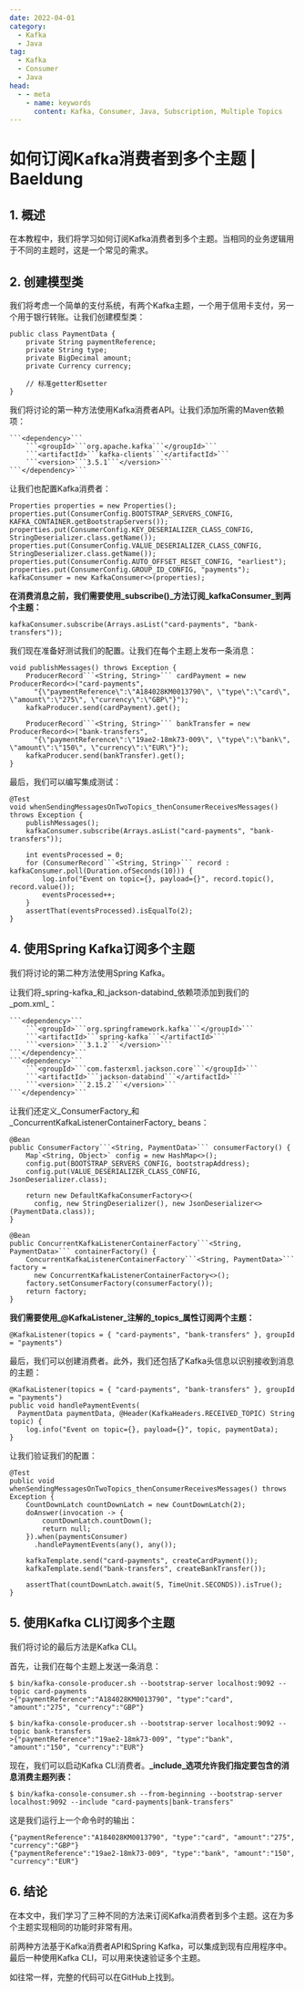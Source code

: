 ```yaml
---
date: 2022-04-01
category:
  - Kafka
  - Java
tag:
  - Kafka
  - Consumer
  - Java
head:
  - - meta
    - name: keywords
      content: Kafka, Consumer, Java, Subscription, Multiple Topics
---
```

# 如何订阅Kafka消费者到多个主题 | Baeldung

## 1. 概述

在本教程中，我们将学习如何订阅Kafka消费者到多个主题。当相同的业务逻辑用于不同的主题时，这是一个常见的需求。

## 2. 创建模型类

我们将考虑一个简单的支付系统，有两个Kafka主题，一个用于信用卡支付，另一个用于银行转账。让我们创建模型类：

```
public class PaymentData {
    private String paymentReference;
    private String type;
    private BigDecimal amount;
    private Currency currency;

    // 标准getter和setter
}
```

我们将讨论的第一种方法使用Kafka消费者API。让我们添加所需的Maven依赖项：

```
```<dependency>```
    ```<groupId>```org.apache.kafka```</groupId>```
    ```<artifactId>```kafka-clients```</artifactId>```
    ```<version>```3.5.1```</version>```
```</dependency>```
```

让我们也配置Kafka消费者：

```
Properties properties = new Properties();
properties.put(ConsumerConfig.BOOTSTRAP_SERVERS_CONFIG, KAFKA_CONTAINER.getBootstrapServers());
properties.put(ConsumerConfig.KEY_DESERIALIZER_CLASS_CONFIG, StringDeserializer.class.getName());
properties.put(ConsumerConfig.VALUE_DESERIALIZER_CLASS_CONFIG, StringDeserializer.class.getName());
properties.put(ConsumerConfig.AUTO_OFFSET_RESET_CONFIG, "earliest");
properties.put(ConsumerConfig.GROUP_ID_CONFIG, "payments");
kafkaConsumer = new KafkaConsumer<>(properties);
```

**在消费消息之前，我们需要使用_subscribe()_方法订阅_kafkaConsumer_到两个主题：**

```
kafkaConsumer.subscribe(Arrays.asList("card-payments", "bank-transfers"));
```

我们现在准备好测试我们的配置。让我们在每个主题上发布一条消息：

```
void publishMessages() throws Exception {
    ProducerRecord```<String, String>``` cardPayment = new ProducerRecord<>("card-payments",
      "{\"paymentReference\":\"A184028KM0013790\", \"type\":\"card\", \"amount\":\"275\", \"currency\":\"GBP\"}");
    kafkaProducer.send(cardPayment).get();

    ProducerRecord```<String, String>``` bankTransfer = new ProducerRecord<>("bank-transfers",
      "{\"paymentReference\":\"19ae2-18mk73-009\", \"type\":\"bank\", \"amount\":\"150\", \"currency\":\"EUR\"}");
    kafkaProducer.send(bankTransfer).get();
}
```

最后，我们可以编写集成测试：

```
@Test
void whenSendingMessagesOnTwoTopics_thenConsumerReceivesMessages() throws Exception {
    publishMessages();
    kafkaConsumer.subscribe(Arrays.asList("card-payments", "bank-transfers"));

    int eventsProcessed = 0;
    for (ConsumerRecord```<String, String>``` record : kafkaConsumer.poll(Duration.ofSeconds(10))) {
        log.info("Event on topic={}, payload={}", record.topic(), record.value());
        eventsProcessed++;
    }
    assertThat(eventsProcessed).isEqualTo(2);
}
```

## 4. 使用Spring Kafka订阅多个主题

我们将讨论的第二种方法使用Spring Kafka。

让我们将_spring-kafka_和_jackson-databind_依赖项添加到我们的_pom.xml_：

```
```<dependency>```
    ```<groupId>```org.springframework.kafka```</groupId>```
    ```<artifactId>```spring-kafka```</artifactId>```
    ```<version>```3.1.2```</version>```
```</dependency>```
```<dependency>```
    ```<groupId>```com.fasterxml.jackson.core```</groupId>```
    ```<artifactId>```jackson-databind```</artifactId>```
    ```<version>```2.15.2```</version>```
```</dependency>```
```

让我们还定义_ConsumerFactory_和_ConcurrentKafkaListenerContainerFactory_ beans：

```
@Bean
public ConsumerFactory```<String, PaymentData>``` consumerFactory() {
    Map`<String, Object>` config = new HashMap<>();
    config.put(BOOTSTRAP_SERVERS_CONFIG, bootstrapAddress);
    config.put(VALUE_DESERIALIZER_CLASS_CONFIG, JsonDeserializer.class);

    return new DefaultKafkaConsumerFactory<>(
      config, new StringDeserializer(), new JsonDeserializer<>(PaymentData.class));
}

@Bean
public ConcurrentKafkaListenerContainerFactory```<String, PaymentData>``` containerFactory() {
    ConcurrentKafkaListenerContainerFactory```<String, PaymentData>``` factory =
      new ConcurrentKafkaListenerContainerFactory<>();
    factory.setConsumerFactory(consumerFactory());
    return factory;
}
```

**我们需要使用_@KafkaListener_注解的_topics_属性订阅两个主题：**

```
@KafkaListener(topics = { "card-payments", "bank-transfers" }, groupId = "payments")
```

最后，我们可以创建消费者。此外，我们还包括了Kafka头信息以识别接收到消息的主题：

```
@KafkaListener(topics = { "card-payments", "bank-transfers" }, groupId = "payments")
public void handlePaymentEvents(
  PaymentData paymentData, @Header(KafkaHeaders.RECEIVED_TOPIC) String topic) {
    log.info("Event on topic={}, payload={}", topic, paymentData);
}
```

让我们验证我们的配置：

```
@Test
public void whenSendingMessagesOnTwoTopics_thenConsumerReceivesMessages() throws Exception {
    CountDownLatch countDownLatch = new CountDownLatch(2);
    doAnswer(invocation -> {
        countDownLatch.countDown();
        return null;
    }).when(paymentsConsumer)
      .handlePaymentEvents(any(), any());

    kafkaTemplate.send("card-payments", createCardPayment());
    kafkaTemplate.send("bank-transfers", createBankTransfer());

    assertThat(countDownLatch.await(5, TimeUnit.SECONDS)).isTrue();
}
```

## 5. 使用Kafka CLI订阅多个主题

我们将讨论的最后方法是Kafka CLI。

首先，让我们在每个主题上发送一条消息：

```
$ bin/kafka-console-producer.sh --bootstrap-server localhost:9092 --topic card-payments
>{"paymentReference":"A184028KM0013790", "type":"card", "amount":"275", "currency":"GBP"}

$ bin/kafka-console-producer.sh --bootstrap-server localhost:9092 --topic bank-transfers
>{"paymentReference":"19ae2-18mk73-009", "type":"bank", "amount":"150", "currency":"EUR"}
```

现在，我们可以启动Kafka CLI消费者。**_include_选项允许我们指定要包含的消息消费主题列表：**

```
$ bin/kafka-console-consumer.sh --from-beginning --bootstrap-server localhost:9092 --include "card-payments|bank-transfers"
```

这是我们运行上一个命令时的输出：

```
{"paymentReference":"A184028KM0013790", "type":"card", "amount":"275", "currency":"GBP"}
{"paymentReference":"19ae2-18mk73-009", "type":"bank", "amount":"150", "currency":"EUR"}
```

## 6. 结论

在本文中，我们学习了三种不同的方法来订阅Kafka消费者到多个主题。这在为多个主题实现相同的功能时非常有用。

前两种方法基于Kafka消费者API和Spring Kafka，可以集成到现有应用程序中。最后一种使用Kafka CLI，可以用来快速验证多个主题。

如往常一样，完整的代码可以在GitHub上找到。